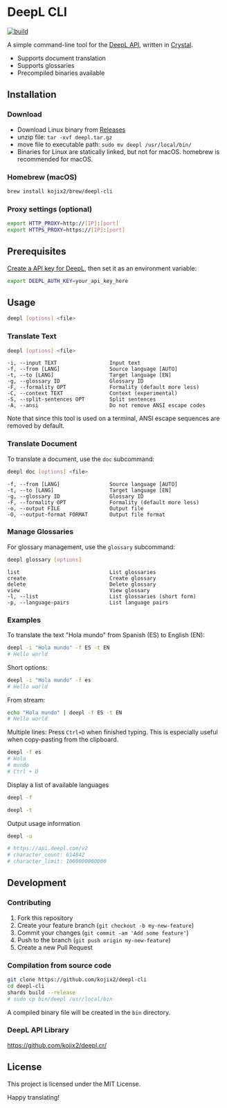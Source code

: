 # DeepL CLI

[![build](https://github.com/kojix2/deepl-cli/actions/workflows/build.yml/badge.svg)](https://github.com/kojix2/deepl-cli/actions/workflows/build.yml)

A simple command-line tool for the [DeepL API](https://www.deepl.com/pro-api/), written in [Crystal](https://github.com/crystal-lang/crystal).

- Supports document translation
- Supports glossaries
- Precompiled binaries available

## Installation

### Download

- Download Linux binary from [Releases](https://github.com/kojix2/deepl-cli/releases)
- unzip file: `tar -xvf deepl.tar.gz`
- move file to executable path: `sudo mv deepl /usr/local/bin/`
- Binaries for Linux are statically linked, but not for macOS. homebrew is recommended for macOS.

### Homebrew (macOS)

```sh
brew install kojix2/brew/deepl-cli
```

### Proxy settings (optional)

```sh
export HTTP_PROXY=http://[IP]:[port]
export HTTPS_PROXY=https://[IP]:[port]
```

## Prerequisites

[Create a API key for DeepL](https://www.deepl.com/pro-api), then set it as an environment variable:

```sh
export DEEPL_AUTH_KEY=your_api_key_here
```

## Usage

```sh
deepl [options] <file>
```

### Translate Text

```sh
deepl [options] <file>
```

    -i, --input TEXT                 Input text
    -f, --from [LANG]                Source language [AUTO]
    -t, --to [LANG]                  Target language [EN]
    -g, --glossary ID                Glossary ID
    -F, --formality OPT              Formality (default more less)
    -C, --context TEXT               Context (experimental)
    -S, --split-sentences OPT        Split sentences
    -A, --ansi                       Do not remove ANSI escape codes

Note that since this tool is used on a terminal, ANSI escape sequences are removed by default.

### Translate Document

To translate a document, use the `doc` subcommand:

```sh
deepl doc [options] <file>
```

    -f, --from [LANG]                Source language [AUTO]
    -t, --to [LANG]                  Target language [EN]
    -g, --glossary ID                Glossary ID
    -F, --formality OPT              Formality (default more less)
    -o, --output FILE                Output file
    -O, --output-format FORMAT       Output file format

### Manage Glossaries

For glossary management, use the `glossary` subcommand:

```sh
deepl glossary [options]
```

    list                             List glossaries
    create                           Create glossary
    delete                           Delete glossary
    view                             View glossary
    -l, --list                       List glossaries (short form)
    -p, --language-pairs             List language pairs

### Examples

To translate the text "Hola mundo" from Spanish (ES) to English (EN):

```sh
deepl -i "Hola mundo" -f ES -t EN
# Hello world
```

Short options:

```sh
deepl -i "Hola mundo" -f es
# Hello world
```

From stream:

```sh
echo "Hola mundo" | deepl -f ES -t EN
# Hello world
```

Multiple lines:
Press `Ctrl+D` when finished typing.
This is especially useful when copy-pasting from the clipboard.

```sh
deepl -f es
# Hola
# mundo
# Ctrl + D
```

Display a list of available languages

```sh
deepl -f
```

```sh
deepl -t
```

Output usage information

```sh
deepl -u

# https://api.deepl.com/v2
# character_count: 614842
# character_limit: 1000000000000
```

## Development

### Contributing

1. Fork this repository
2. Create your feature branch (`git checkout -b my-new-feature`)
3. Commit your changes (`git commit -am 'Add some feature'`)
4. Push to the branch (`git push origin my-new-feature`)
5. Create a new Pull Request

### Compilation from source code

```sh
git clone https://github.com/kojix2/deepl-cli
cd deepl-cli
shards build --release
# sudo cp bin/deepl /usr/local/bin
```

A compiled binary file will be created in the `bin` directory.

### DeepL API Library

https://github.com/kojix2/deepl.cr/

## License

This project is licensed under the MIT License.

Happy translating!
